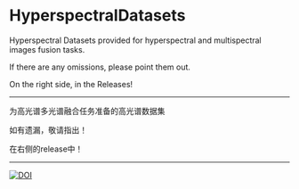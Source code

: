# HyperspectralDatasets
Hyperspectral Datasets provided for hyperspectral and multispectral images fusion tasks.

If there are any omissions, please point them out.

On the right side, in the Releases!

****
为高光谱多光谱融合任务准备的高光谱数据集

如有遗漏，敬请指出！

在右侧的release中！

****
[![DOI](https://zenodo.org/badge/935261392.svg)](https://doi.org/10.5281/zenodo.14891117)

